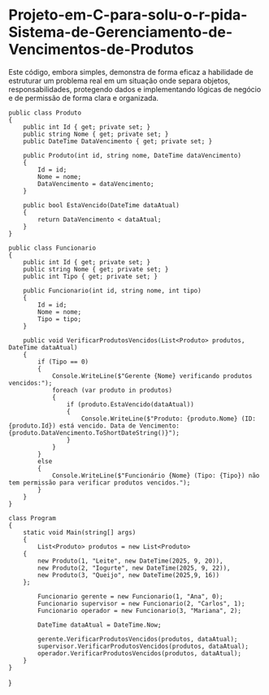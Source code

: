 # Projeto-em-C-para-solu-o-r-pida-Sistema-de-Gerenciamento-de-Vencimentos-de-Produtos
Este código, embora simples, demonstra de forma eficaz a habilidade de estruturar um problema real em um situação onde separa objetos, responsabilidades, protegendo dados e implementando lógicas de negócio e de permissão de forma clara e organizada.



    public class Produto
    {
        public int Id { get; private set; }
        public string Nome { get; private set; }
        public DateTime DataVencimento { get; private set; }

        public Produto(int id, string nome, DateTime dataVencimento)
        {
            Id = id;
            Nome = nome;
            DataVencimento = dataVencimento;
        }

        public bool EstaVencido(DateTime dataAtual)
        {
            return DataVencimento < dataAtual;
        }
    }

    public class Funcionario
    {
        public int Id { get; private set; }
        public string Nome { get; private set; }
        public int Tipo { get; private set; }

        public Funcionario(int id, string nome, int tipo)
        {
            Id = id;
            Nome = nome;
            Tipo = tipo;
        }

        public void VerificarProdutosVencidos(List<Produto> produtos, DateTime dataAtual)
        {
            if (Tipo == 0)
            {
                Console.WriteLine($"Gerente {Nome} verificando produtos vencidos:");
                foreach (var produto in produtos)
                {
                    if (produto.EstaVencido(dataAtual))
                    {
                        Console.WriteLine($"Produto: {produto.Nome} (ID: {produto.Id}) está vencido. Data de Vencimento: {produto.DataVencimento.ToShortDateString()}");
                    }
                }
            }
            else
            {
                Console.WriteLine($"Funcionário {Nome} (Tipo: {Tipo}) não tem permissão para verificar produtos vencidos.");
            }
        }
    }

    class Program
    {
        static void Main(string[] args)
        {
            List<Produto> produtos = new List<Produto>
        {
            new Produto(1, "Leite", new DateTime(2025, 9, 20)),
            new Produto(2, "Iogurte", new DateTime(2025, 9, 22)),
            new Produto(3, "Queijo", new DateTime(2025,9, 16))
        };

            Funcionario gerente = new Funcionario(1, "Ana", 0);
            Funcionario supervisor = new Funcionario(2, "Carlos", 1);
            Funcionario operador = new Funcionario(3, "Mariana", 2);

            DateTime dataAtual = DateTime.Now;

            gerente.VerificarProdutosVencidos(produtos, dataAtual);
            supervisor.VerificarProdutosVencidos(produtos, dataAtual);
            operador.VerificarProdutosVencidos(produtos, dataAtual);
        }
    }
}
